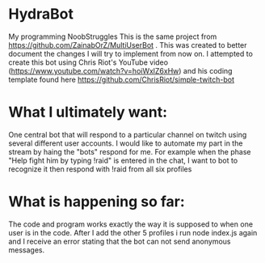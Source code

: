# HydraBot
My programming NoobStruggles
This is the same project from https://github.com/ZainabOrZ/MultiUserBot . This was created to better document the changes I will try to implement from now on. I attempted to create this bot using Chris Riot's YouTube video (https://www.youtube.com/watch?v=hoiWxlZ6xHw) and his coding template found here https://github.com/ChrisRiot/simple-twitch-bot

# What I ultimately want: 
One central bot that will respond to a particular channel on twitch using several different user accounts. I would like to automate my part in the stream by haing the "bots" respond for me. For example when the phase "Help fight him by typing !raid" is entered in the chat, I want to bot to recognize it then respond with !raid from all six profiles

# What is happening so far: 
The code and program works exactly the way it is supposed to when one user is in the code. After I add the other 5 profiles i run node index.js again and I receive an error stating that the bot can not send anonymous messages.

